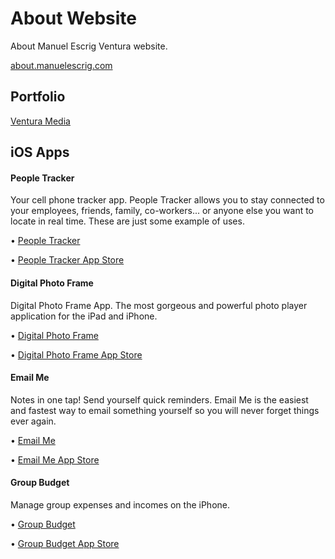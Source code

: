 # About Website
About Manuel Escrig Ventura website.

[about.manuelescrig.com](http://about.manuelescrig.com)

## Portfolio

[Ventura Media](http://ventura.media)


## iOS Apps

#### People Tracker
Your cell phone tracker app. People Tracker allows you to stay connected to your employees, friends, family, co-workers... or anyone else you want to locate in real time. These are just some example of uses.

• [People Tracker](http://www.peopletrackerapp.com)

• [People Tracker App Store](https://itunes.apple.com/us/app/people-tracker-pro/id539205975?ls=1&mt=8)

#### Digital Photo Frame
Digital Photo Frame App. The most gorgeous and powerful photo player application for the iPad and iPhone.

• [Digital Photo Frame](http://www.digitalphotoframeapp.com)

• [Digital Photo Frame App Store](https://itunes.apple.com/us/app/digital-photo-frame-pro-slideshow-creator/id1219786089?ls=1&mt=8)

#### Email Me
Notes in one tap! Send yourself quick reminders. Email Me is the easiest and fastest way to email something yourself so you will never forget things ever again.

• [Email Me](http://www.emailmeapp.net)

• [Email Me App Store](https://itunes.apple.com/us/app/email-me-notes-in-one-tap/id1090744587?mt=8)

#### Group Budget
Manage group expenses and incomes on the iPhone.

• [Group Budget](http://www.groupbudgetapp.com)

• [Group Budget App Store](https://itunes.apple.com/us/app/group-budget/id554189435?ls=1&mt=8)




